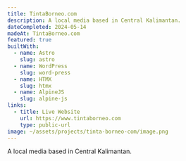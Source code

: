 ```yaml
---
title: TintaBorneo.com
description: A local media based in Central Kalimantan.
dateCompleted: 2024-05-14
madeAt: TintaBorneo.com
featured: true
builtWith:
  - name: Astro
    slug: astro
  - name: WordPress
    slug: word-press
  - name: HTMX
    slug: htmx
  - name: AlpineJS
    slug: alpine-js
links:
  - title: Live Website
    url: https://www.tintaborneo.com
    type: public-url
image: ~/assets/projects/tinta-borneo-com/image.png
---
```

A local media based in Central Kalimantan.
